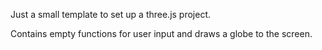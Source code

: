 Just a small template to set up a three.js project.

Contains empty functions for user input and draws a globe to the screen.